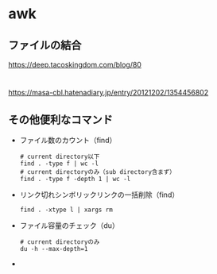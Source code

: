 

# awk

## ファイルの結合
https://deep.tacoskingdom.com/blog/80


#  
https://masa-cbl.hatenadiary.jp/entry/20121202/1354456802


## その他便利なコマンド

- ファイル数のカウント（find）
  ```
  # current directory以下
  find . -type f | wc -l
  # current directoryのみ（sub directory含まず）
  find . -type f -depth 1 | wc -l
  ```

- リンク切れシンボリックリンクの一括削除（find）
  ```
  find . -xtype l | xargs rm
  ```

- ファイル容量のチェック（du）
  ```
  # current directoryのみ
  du -h --max-depth=1 
  ```

- 
